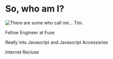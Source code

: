 # So, who am I?

![There are some who call me... Tim.](/tim.webp) <!-- .element class="fifty-percent" -->

Fellow Engineer at Fuse <!-- .element class="fragment" -->

Really into Javascript and Javascript Accessories <!-- .element class="fragment" -->

Internet Recluse <!-- .element class="fragment" -->

